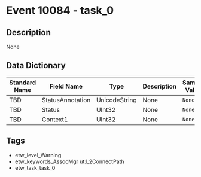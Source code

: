# Event 10084 - task_0

## Description
None

## Data Dictionary
|Standard Name|Field Name|Type|Description|Sample Value|
|---|---|---|---|---|
|TBD|StatusAnnotation|UnicodeString|None|`None`|
|TBD|Status|UInt32|None|`None`|
|TBD|Context1|UInt32|None|`None`|

## Tags
* etw_level_Warning
* etw_keywords_AssocMgr ut:L2ConnectPath
* etw_task_task_0